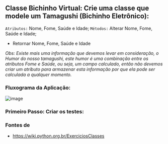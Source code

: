 ## Classe Bichinho Virtual: Crie uma classe que modele um Tamagushi (Bichinho Eletrônico):

`Atributos:` Nome, Fome, Saúde e Idade; 
`Métodos:` Alterar Nome, Fome, Saúde e Idade;
- Retornar Nome, Fome, Saúde e Idade 

*Obs: Existe mais uma informação que devemos levar em consideração, o Humor do nosso tamagushi, este humor é uma combinação entre os atributos Fome e Saúde, ou seja, um campo calculado, então não devemos criar um atributo para armazenar esta informação por que ela pode ser calculada a qualquer momento.*

### Fluxograma da Aplicação:

![image](https://user-images.githubusercontent.com/81869607/181172427-f564491e-c843-4775-94d4-331d0f5463bc.png)


### Primeiro Passo: Criar os testes:

### Fontes de
- https://wiki.python.org.br/ExerciciosClasses